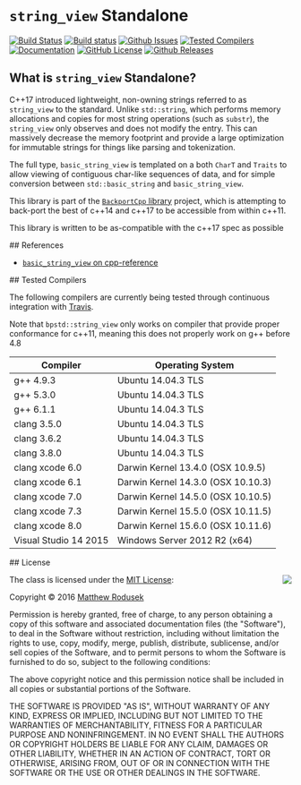 # `string_view` Standalone

[![Build Status](https://travis-ci.org/bitwizeshift/string_view-standalone.svg?branch=master)](https://travis-ci.org/bitwizeshift/string_view-standalone)
[![Build status](https://ci.appveyor.com/api/projects/status/98yc6b07luvi8b7j?svg=true)](https://ci.appveyor.com/project/bitwizeshift/string-view-standalone)
[![Github Issues](https://img.shields.io/github/issues/bitwizeshift/string_view-standalone.svg)](http://github.com/bitwizeshift/string_view-standalone/issues)
[![Tested Compilers](https://img.shields.io/badge/compilers-gcc%20%7C%20clang-blue.svg)](#tested-compilers)
[![Documentation](https://img.shields.io/badge/docs-doxygen-blue.svg)](http://bitwizeshift.github.io/string_view-standalone)
[![GitHub License](https://img.shields.io/badge/license-MIT-blue.svg)](https://raw.githubusercontent.com/bitwizeshift/string_view-standalone/master/LICENSE.md)
[![Github Releases](https://img.shields.io/github/release/bitwizeshift/Lazy.svg)](https://github.com/bitwizeshift/string_view-standalone/releases)

## What is `string_view` Standalone?

C++17 introduced lightweight, non-owning strings referred to as `string_view` to the standard. Unlike `std::string`, which performs memory allocations
and copies for most string operations (such as `substr`), the `string_view` only observes and does not modify the entry.
This can massively decrease the memory footprint and provide a large optimization for immutable strings for things like parsing and tokenization. 

The full type, `basic_string_view` is templated on a both `CharT` and `Traits` to allow viewing of contiguous char-like sequences of data, and for
simple conversion between `std::basic_string` and `basic_string_view`. 

This library is part of the [`BackportCpp` library](https://github.com/bitwizeshift/backportcpp) project, which is attempting to back-port the best of c++14 and c++17 to be accessible from within c++11.

This library is written to be as-compatible with the c++17 spec as possible

##<a name="references"></a> References

- [`basic_string_view` on cpp-reference](http://en.cppreference.com/w/cpp/string/basic_string_view)

##<a name="tested-compilers"></a> Tested Compilers

The following compilers are currently being tested through continuous integration with [Travis](https://travis-ci.org/bitwizeshift/string_view-standalone).

Note that `bpstd::string_view` only works on compiler that provide proper conformance for c++11, meaning this
does not properly work on g++ before 4.8 

| Compiler              | Operating System                   |
|-----------------------|------------------------------------|
| g++ 4.9.3             | Ubuntu 14.04.3 TLS                 |
| g++ 5.3.0             | Ubuntu 14.04.3 TLS                 |
| g++ 6.1.1             | Ubuntu 14.04.3 TLS                 |
| clang 3.5.0           | Ubuntu 14.04.3 TLS                 |
| clang 3.6.2           | Ubuntu 14.04.3 TLS                 |
| clang 3.8.0           | Ubuntu 14.04.3 TLS                 |
| clang xcode 6.0       | Darwin Kernel 13.4.0 (OSX 10.9.5)  |
| clang xcode 6.1       | Darwin Kernel 14.3.0 (OSX 10.10.3) |
| clang xcode 7.0       | Darwin Kernel 14.5.0 (OSX 10.10.5) |
| clang xcode 7.3       | Darwin Kernel 15.5.0 (OSX 10.11.5) |
| clang xcode 8.0       | Darwin Kernel 15.6.0 (OSX 10.11.6) |
| Visual Studio 14 2015	| Windows Server 2012 R2 (x64)       |

##<a name="license"></a> License

<img align="right" src="http://opensource.org/trademarks/opensource/OSI-Approved-License-100x137.png">

The class is licensed under the [MIT License](http://opensource.org/licenses/MIT):

Copyright &copy; 2016 [Matthew Rodusek](http://rodusek.me/)

Permission is hereby granted, free of charge, to any person obtaining a copy
of this software and associated documentation files (the "Software"), to deal
in the Software without restriction, including without limitation the rights
to use, copy, modify, merge, publish, distribute, sublicense, and/or sell
copies of the Software, and to permit persons to whom the Software is
furnished to do so, subject to the following conditions:

The above copyright notice and this permission notice shall be included in all
copies or substantial portions of the Software.

THE SOFTWARE IS PROVIDED "AS IS", WITHOUT WARRANTY OF ANY KIND, EXPRESS OR
IMPLIED, INCLUDING BUT NOT LIMITED TO THE WARRANTIES OF MERCHANTABILITY,
FITNESS FOR A PARTICULAR PURPOSE AND NONINFRINGEMENT. IN NO EVENT SHALL THE
AUTHORS OR COPYRIGHT HOLDERS BE LIABLE FOR ANY CLAIM, DAMAGES OR OTHER
LIABILITY, WHETHER IN AN ACTION OF CONTRACT, TORT OR OTHERWISE, ARISING FROM,
OUT OF OR IN CONNECTION WITH THE SOFTWARE OR THE USE OR OTHER DEALINGS IN THE
SOFTWARE.